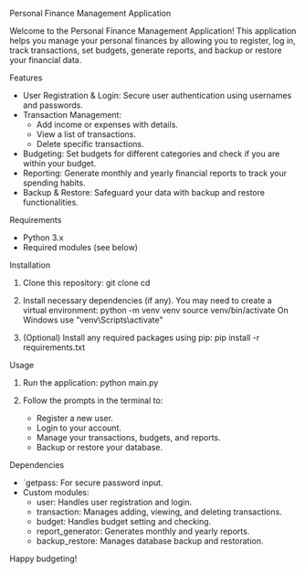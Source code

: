 
Personal Finance Management Application

Welcome to the Personal Finance Management Application! This application helps you manage your personal finances by allowing you to register, log in, track transactions, set budgets, generate reports, and backup or restore your financial data.

Features

- User Registration & Login: Secure user authentication using usernames and passwords.
- Transaction Management: 
  - Add income or expenses with details.
  - View a list of transactions.
  - Delete specific transactions.
- Budgeting: Set budgets for different categories and check if you are within your budget.
- Reporting: Generate monthly and yearly financial reports to track your spending habits.
- Backup & Restore: Safeguard your data with backup and restore functionalities.

Requirements

- Python 3.x
- Required modules (see below)

Installation

1. Clone this repository:
   git clone <repository-url>
   cd <repository-directory>
   

2. Install necessary dependencies (if any). You may need to create a virtual environment:
   python -m venv venv
   source venv/bin/activate
   On Windows use "venv\Scripts\activate"


4. (Optional) Install any required packages using pip:
   pip install -r requirements.txt
   
Usage

1. Run the application:
   python main.py
   

2. Follow the prompts in the terminal to:
   - Register a new user.
   - Login to your account.
   - Manage your transactions, budgets, and reports.
   - Backup or restore your database.

Dependencies

- `getpass: For secure password input.
- Custom modules:
  - user: Handles user registration and login.
  - transaction: Manages adding, viewing, and deleting transactions.
  - budget: Handles budget setting and checking.
  - report_generator: Generates monthly and yearly reports.
  - backup_restore: Manages database backup and restoration.

Happy budgeting!
